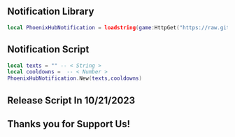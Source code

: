 ## Notification Library ##
```lua
local PhoenixHubNotification = loadstring(game:HttpGet("https://raw.githubusercontent.com/stonebob1329/Main/main/Notification.lua",true))()
```
## Notification Script ## 
```lua
local texts = "" -- < String >
local cooldowns =  -- < Number >
PhoenixHubNotification.New(texts,cooldowns)
```
## Release Script In 10/21/2023 ## 
## Thanks you for Support Us! ## 

